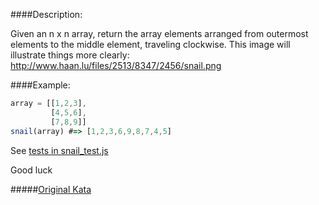 ####Description:

Given an n x n array, return the array elements arranged from outermost elements to the middle element, traveling clockwise.
This image will illustrate things more clearly: http://www.haan.lu/files/2513/8347/2456/snail.png

####Example:

```js
array = [[1,2,3],
         [4,5,6],
         [7,8,9]]
snail(array) #=> [1,2,3,6,9,8,7,4,5]
```

See [tests in snail_test.js](https://github.com/AlexVvx/code-wars/blob/master/katas/snail/snail_test.js)

Good luck

#####[Original Kata](https://www.codewars.com/kata/snail)
